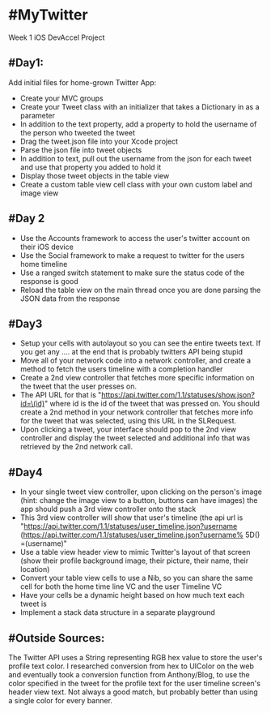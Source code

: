 #MyTwitter
=========

Week 1 iOS DevAccel Project

#Day1:
------

Add initial files for home-grown Twitter App:

* Create your MVC groups
* Create your Tweet class with an initializer that takes a Dictionary in as a parameter
* In addition to the text property, add a property to hold the username of the person who tweeted the tweet
* Drag the tweet.json file into your Xcode project
* Parse the json file into tweet objects
* In addition to text, pull out the username from the json for each tweet and use that property you added to hold it
* Display those tweet objects in the table view
* Create a custom table view cell class with your own custom label and image view

#Day 2
------

* Use the Accounts framework to access the user's twitter account on their iOS device
* Use the Social framework to make a request to twitter for the users home timeline
* Use a ranged switch statement to make sure the status code of the response is good
* Reload the table view on the main thread once you are done parsing the JSON data from the response

#Day3
-----

* Setup your cells with autolayout so you can see the entire tweets text. If you get any .... at the end that is probably twitters API being stupid
* Move all of your network code into a network controller, and create a method to fetch the users timeline with a completion handler
* Create a 2nd view controller that fetches more specific information on the tweet that the user presses on.
* The API URL for that is "https://api.twitter.com/1.1/statuses/show.json?id=\(id)" where id is the id of the tweet that was pressed on. You should create a 2nd method in your network controller that fetches more info for the tweet that was selected, using this URL in the SLRequest.
* Upon clicking a tweet, your interface should pop to the 2nd view controller and display the tweet selected and additional info that was retrieved by the 2nd network call.

#Day4
------

* In your single tweet view controller, upon clicking on the person's image (hint: change the image view to a button, buttons can have images) the app should push
a 3rd view controller onto the stack
* This 3rd view controller will show that user's timeline (the api url is "https://api.twitter.com/1.1/statuses/user_timeline.json?username
(https://api.twitter.com/1.1/statuses/user_timeline.json?username%
5D() =\(username)"
* Use a table view header view to mimic Twitter's layout of that screen (show their profile background image, their picture, their name, their location)
* Convert your table view cells to use a Nib, so you can share the same cell for both the home time line VC and the user Timeline VC
* Have your cells be a dynamic height based on how much text each tweet is
* Implement a stack data structure in a separate playground

#Outside Sources:
-----------------

The Twitter API uses a String representing RGB hex value to store the user's profile text color. I researched conversion from hex to UIColor on the web and eventually took a conversion function from Anthony/Blog, to use the color specified in the tweet for the profile text for the user timeline screen's header view text. Not always a good match, but probably better than using a single color for every banner.
